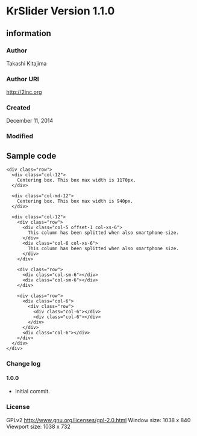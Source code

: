 # KrSlider Version 1.1.0

## information

### Author
Takashi Kitajima

### Author URI
http://2inc.org

### Created
December 11, 2014

### Modified

## Sample code

    <div class="row">
      <div class="col-12">
        Centering box. This box max width is 1170px.
      </div>
      
      <div class="col-md-12">
        Centering box. This box max width is 940px.
      </div>
      
      <div class="col-12">
        <div class="row">
          <div class="col-5 offset-1 col-xs-6">
            This column has been splitted when also smartphone size.
          </div>
          <div class="col-6 col-xs-6">
            This column has been splitted when also smartphone size.
          </div>
        </div>
        
        <div class="row">
          <div class="col-sm-6"></div>
          <div class="col-sm-6"></div>
        </div>
        
        <div class="row">
          <div class="col-6">
            <div class="row">
              <div class="col-6"></div>
              <div class="col-6"></div>
            </div>
          </div>
          <div class="col-6"></div>
        </div>
      </div>
    </div>

### Change log

#### 1.0.0
* Initial commit.

### License
GPLv2
http://www.gnu.org/licenses/gpl-2.0.html
Window size: 1038 x 840
Viewport size: 1038 x 732